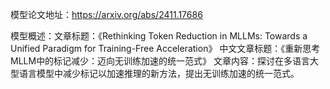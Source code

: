 模型论文地址：https://arxiv.org/abs/2411.17686

模型概述：文章标题：《Rethinking Token Reduction in MLLMs: Towards a Unified Paradigm for Training-Free Acceleration》
中文文章标题：《重新思考MLLM中的标记减少：迈向无训练加速的统一范式》
文章内容：探讨在多语言大型语言模型中减少标记以加速推理的新方法，提出无训练加速的统一范式。
